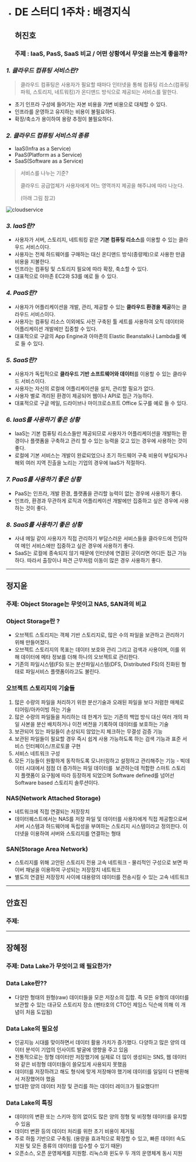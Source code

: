 - # DE 스터디 1주차 : 배경지식

  ## **허진호**

  ### 주제 :  IaaS, PasS, SaaS 비교 / 어떤 상황에서 무엇을 쓰는게 좋을까?


### *1. 클라우드 컴퓨팅 서비스란?*

> 클라우드 컴퓨팅은 사용자가 필요할 때마다 인터넷을 통해 컴퓨팅 리소스(컴퓨팅 파워, 스토리지, 네트워킹)가 온디맨드 방식으로 제공되는 서비스를 말한다.

- 초기 인프라 구성에 들어가는 자본 비용을 가변 비용으로 대체할 수 있다.
- 인프라를 운영하고 유지하는 비용이 불필요하다.
- 확장/축소가 용이하여 용량 추정이 불필요하다.



### *2. 클라우드 컴퓨팅 서비스의 종류*

- IaaS(Infra as a Service)
- PaaS(Platform as a Service)
- SaaS(Software as a Service)

> 서비스를 나누는 기준?
>
> 클라우드 공급업체가 사용자에게 어느 영역까지 제공을 해주냐에 따라 나눈다. 
>
> (아래 그림 참고)

  ![cloudservice](./images/cloudservice.jpg)



### *3. IaaS란?*

- 사용자가 서버, 스토리지, 네트워킹 같은 **기본 컴퓨팅 리소스**를 이용할 수 있는 클라우드 서비스이다.
- 사용자는 전체 하드웨어를 구매하는 대신 온디맨드 방식(종량제)으로 사용한 만큼 비용을 지불한다.
- 인프라는 컴퓨팅 및 스토리지 필요에 따라 확장, 축소할 수 있다.
- 대표적으로 아마존 EC2와 S3를 예로 들 수 있다.



### *4. PaaS란?*

- 사용자가 어플리케이션을 개발, 관리, 제공할 수 있는 **클라우드 환경을 제공**하는 클라우드 서비스이다. 
- 사용자는 컴퓨팅 리소스 이외에도 사전 구축된 툴 세트를 사용하여 오직 데이터와 어플리케이션 개발에만 집중할 수 있다.
- 대표적으로 구글의 App Engine과 아마존의 Elastic Beanstalk나 Lambda를 예로 들 수 있다.



### *5. SaaS란?*

- 사용자가 독립적으로 **클라우드 기반 소프트웨어와 데이터**를 이용할 수 있는 클라우드 서비스이다. 
- 사용자는 자신의 로컬에 어플리케이션을 설치, 관리할 필요가 없다.
- 사용자 별로 격리된 환경이 제공되어 웹이나 API로 접근 가능하다.
- 대표적으로 구글 메일, 드라이브나 마이크로소프트 Office 도구를 예로 들 수 있다.





### *6. IaaS를 사용하기 좋은 상황*

- IaaS는 기본 컴퓨팅 리소스들만 제공되므로 사용자가 어플리케이션을 개발하는 환경이나 플랫폼을 구축하고 관리 할 수 있는 능력을 갖고 있는 경우에 사용하는 것이 좋다.
- 로컬에 기본 서비스는 개발이 완료되었으나 초기 하드웨어 구축 비용이 부담되거나 해외 여러 지역 진출을 노리는 기업의 경우에 IaaS가 적절하다. 



### *7. PaaS를 사용하기 좋은 상황*

- PaaS는 인프라, 개발 환경, 플랫폼을 관리할 능력이 없는 경우에 사용하기 좋다.
- 인프라, 환경과 무관하게 로직과 어플리케이션 개발에만 집중하고 싶은 경우에 사용하는 것이 좋다.



### *8. SaaS를 사용하기 좋은 상황*

- 사내 메일 같이 사용자가 직접 관리하기 부담스러운 서비스들을 클라우드에 전담하여 메인 서비스에만 집중하고 싶은 경우에 사용하기 좋다.
- SaaS는 로컬에 종속되지 않기 때문에 인터넷에 연결된 곳이라면 어디든 접근 가능하다. 따라서 출장이나 파견 근무처럼 이동이 많은 경우 사용하기 좋다. 

------
## **정지윤**
### 주제: Object Storage는 무엇이고 NAS, SAN과의 비교

### Object Storage란 ?
- 오브젝트 스토리지는 객체 기반 스토리지로, 많은 수의 파일을 보관하고 관리하기 위해 만들어졌다. 
- 오브젝트 스토리지의 목표는 데이터 보호와 관리 그리고 검색과 사용이며, 이를 위해 데이터에 메타 정보를 더해 하나의 오브젝트로 관리한다. 
- 기존의 파일시스템(FS) 또는 분산파일시스템(DFS, Distributed FS)의 진화된 형태로 파일서비스 플랫폼이라고도 불린다.

### 오브젝트 스토리지의 기술들

1. 많은 수량의 파일을 처리하기 위한 분산기술과 오래된 파일을 보다 저렴한 매체로 티어링/아카이빙 하는 기술
2. 많은 수량의 파일들을 처리하는 데 한계가 있는 기존의 백업 방식 대신 여러 개의 파일 사본을 분산 배치하거나 이전 버전을 기록하여 데이터를 보호하는 기술 
3. 보관되어 있는 파일들이 손상되지 않았는지 체크하는 무결성 검증 기능
4. 보관된 파일들이 필요할 경우 즉시 쉽게 사용 가능하도록 하는 검색 기능과 표준 서비스 인터페이스/프로토콜 구현
5. 서비스 네트워크 구성
6. 모든 기능들이 원활하게 동작하도록 모니터링하고 설정하고 관리해주는 기능 - 빅데이터 시대에서 점점 더 증가하는 파일 데이터를  보관하는데 적합한 스마트 스토리지 플랫폼이 요구됨에 따라 등장하게 되었으며 Software defined를 넘어선 Software based 스토리지 솔루션이다.


### NAS(Network Attached Storage)
- 네트워크에 직접 연결되는 저장장치
- 데이터퀘스트에서는 NAS를 저장 파일 및 데이터를 사용자에게 직접 제공함으로써 서버 시스템과 하드웨어에 독립성을 부여하는 스토리지 시스템이라고 정의한다. 이더넷을 이용하여 서버와 스토리지를 연결하는 형태

### SAN(Storage Area Network)  
- 스토리지를 위해 고안된 스토리지 전용 고속 네트워크 - 물리적인 구성으로 보면 파이버 채널을 이용하여 구성되는 저장장치 네트워크
- 별도의 연결된 저장장치 사이에 대용량의 데이터를 전송시킬 수 있는 고속 네트워크
 
 
--------------
## **안효진**
### 주제: 
--------------
## **장혜정**
### 주제: Data Lake가 무엇이고 왜 필요한가?

### Data Lake란??
- 다양한 형태의 원형(raw) 데이터들을 모은 저장소의 집합. 즉 모든 유형의 데이터를 보관할 수 있는 대규모 스토리지 장소
(펜타호의 CTO인 제임스 딕슨에 의해 이 개념이 처음 도입됨)

### Data Lake의 필요성
- 인공지능 시대를 맞이하면서 데이터 활용 가치가 증가했다. 다양하고 많은 양의 데이터 분석이 기업의 인사이트 발굴에 영향을 주고 있음
- 전통적으로는 정형 데이터만 저장했기에 실제로 더 많이 생성되는 SNS, 웹 데이터와 같은 비정형 데이터들이 쓸모있게 사용되지 못했음
- 데이터를 저장하려고 해도 형식에 맞게 저장해야 했기에 데이터를 일일이 다 변환해서 저장했어야 했음
- 방대한 양의 데이터 저장 및 관리를 하는 데이터 레이크가 필요했다!!!

### Data Lake의 특징
- 데이터의 변환 또는 스키마 정의 없이도 많은 양의 정형 및 비정형 데이터를 유지할 수 있음
- 데이터 변환 등의 데이터 처리를 위한 초기 비용이 제거됨
- 주로 하둡 기반으로 구축됨. (용량을 효과적으로 확장할 수 있고, 빠른 데이터 속도 지원 및 모든 종류의 데이터를 입수할 수 있기 때문)
- 오픈소스, 오픈 운영체계를 지원함. 리눅스와 윈도우 두 개의 운영체계 동시 지원

